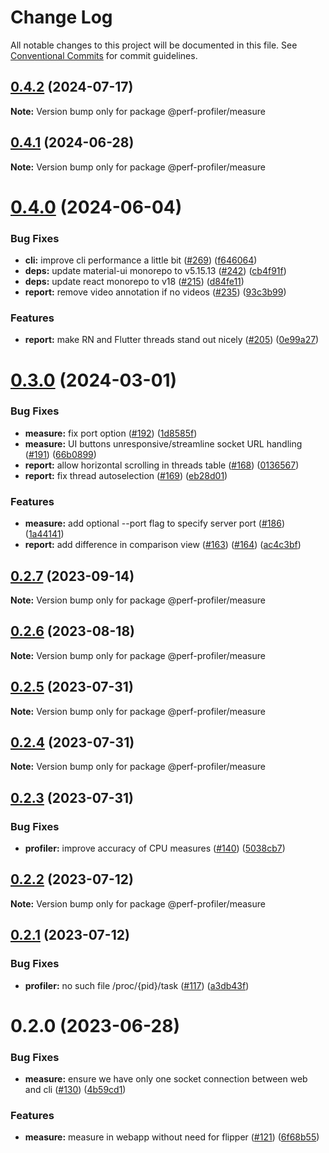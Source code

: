 # Change Log

All notable changes to this project will be documented in this file.
See [Conventional Commits](https://conventionalcommits.org) for commit guidelines.

## [0.4.2](https://github.com/bamlab/flashlight/compare/@perf-profiler/measure@0.4.1...@perf-profiler/measure@0.4.2) (2024-07-17)

**Note:** Version bump only for package @perf-profiler/measure

## [0.4.1](https://github.com/bamlab/flashlight/compare/@perf-profiler/measure@0.4.0...@perf-profiler/measure@0.4.1) (2024-06-28)

**Note:** Version bump only for package @perf-profiler/measure

# [0.4.0](https://github.com/bamlab/flashlight/compare/@perf-profiler/measure@0.3.0...@perf-profiler/measure@0.4.0) (2024-06-04)

### Bug Fixes

- **cli:** improve cli performance a little bit ([#269](https://github.com/bamlab/flashlight/issues/269)) ([f646064](https://github.com/bamlab/flashlight/commit/f646064f58fbde5cb028628dab8ac1d4e96bc2e2))
- **deps:** update material-ui monorepo to v5.15.13 ([#242](https://github.com/bamlab/flashlight/issues/242)) ([cb4f91f](https://github.com/bamlab/flashlight/commit/cb4f91f9c38126dd4e887a54fac22f61e8d8f53a))
- **deps:** update react monorepo to v18 ([#215](https://github.com/bamlab/flashlight/issues/215)) ([d84fe11](https://github.com/bamlab/flashlight/commit/d84fe11944c58aac1ab69d55519f1b3b69c65ad0))
- **report:** remove video annotation if no videos ([#235](https://github.com/bamlab/flashlight/issues/235)) ([93c3b99](https://github.com/bamlab/flashlight/commit/93c3b99c3d671e99d1f24c8fcfe75514fb3dbace))

### Features

- **report:** make RN and Flutter threads stand out nicely ([#205](https://github.com/bamlab/flashlight/issues/205)) ([0e99a27](https://github.com/bamlab/flashlight/commit/0e99a2780c00fad342b2a13189a2adee51e5dd9c))

# [0.3.0](https://github.com/bamlab/flashlight/compare/@perf-profiler/measure@0.2.7...@perf-profiler/measure@0.3.0) (2024-03-01)

### Bug Fixes

- **measure:** fix port option ([#192](https://github.com/bamlab/flashlight/issues/192)) ([1d8585f](https://github.com/bamlab/flashlight/commit/1d8585f099b91c944c6ea2741e7ca8ad9598c3b1))
- **measure:** UI buttons unresponsive/streamline socket URL handling ([#191](https://github.com/bamlab/flashlight/issues/191)) ([66b0899](https://github.com/bamlab/flashlight/commit/66b0899080ac3f7c4165db5925fb395396d0af7d))
- **report:** allow horizontal scrolling in threads table ([#168](https://github.com/bamlab/flashlight/issues/168)) ([0136567](https://github.com/bamlab/flashlight/commit/0136567f5baa2d7fe0365e9d01d174753c121a81))
- **report:** fix thread autoselection ([#169](https://github.com/bamlab/flashlight/issues/169)) ([eb28d01](https://github.com/bamlab/flashlight/commit/eb28d01af2dbb71afc08e3e7963b744486a370a6))

### Features

- **measure:** add optional --port flag to specify server port ([#186](https://github.com/bamlab/flashlight/issues/186)) ([1a44141](https://github.com/bamlab/flashlight/commit/1a441419a77d4157db6ebc793a45d2bb653d14fd))
- **report:** add difference in comparison view ([#163](https://github.com/bamlab/flashlight/issues/163)) ([#164](https://github.com/bamlab/flashlight/issues/164)) ([ac4c3bf](https://github.com/bamlab/flashlight/commit/ac4c3bfff5a28cf458fe128b67e007b53f0ae97b))

## [0.2.7](https://github.com/bamlab/android-performance-profiler/compare/@perf-profiler/measure@0.2.6...@perf-profiler/measure@0.2.7) (2023-09-14)

**Note:** Version bump only for package @perf-profiler/measure

## [0.2.6](https://github.com/bamlab/android-performance-profiler/compare/@perf-profiler/measure@0.2.5...@perf-profiler/measure@0.2.6) (2023-08-18)

**Note:** Version bump only for package @perf-profiler/measure

## [0.2.5](https://github.com/bamlab/android-performance-profiler/compare/@perf-profiler/measure@0.2.4...@perf-profiler/measure@0.2.5) (2023-07-31)

**Note:** Version bump only for package @perf-profiler/measure

## [0.2.4](https://github.com/bamlab/android-performance-profiler/compare/@perf-profiler/measure@0.2.3...@perf-profiler/measure@0.2.4) (2023-07-31)

**Note:** Version bump only for package @perf-profiler/measure

## [0.2.3](https://github.com/bamlab/android-performance-profiler/compare/@perf-profiler/measure@0.2.2...@perf-profiler/measure@0.2.3) (2023-07-31)

### Bug Fixes

- **profiler:** improve accuracy of CPU measures ([#140](https://github.com/bamlab/android-performance-profiler/issues/140)) ([5038cb7](https://github.com/bamlab/android-performance-profiler/commit/5038cb7704a551ca70ab67e1726bb6321d7f63b1))

## [0.2.2](https://github.com/bamlab/android-performance-profiler/compare/@perf-profiler/measure@0.2.1...@perf-profiler/measure@0.2.2) (2023-07-12)

**Note:** Version bump only for package @perf-profiler/measure

## [0.2.1](https://github.com/bamlab/android-performance-profiler/compare/@perf-profiler/measure@0.2.0...@perf-profiler/measure@0.2.1) (2023-07-12)

### Bug Fixes

- **profiler:** no such file /proc/{pid}/task ([#117](https://github.com/bamlab/android-performance-profiler/issues/117)) ([a3db43f](https://github.com/bamlab/android-performance-profiler/commit/a3db43f60beac4569dc7e96753497f26f7f8e605))

# 0.2.0 (2023-06-28)

### Bug Fixes

- **measure:** ensure we have only one socket connection between web and cli ([#130](https://github.com/bamlab/android-performance-profiler/issues/130)) ([4b59cd1](https://github.com/bamlab/android-performance-profiler/commit/4b59cd151bac7e04f050bb9410938bcfb233c088))

### Features

- **measure:** measure in webapp without need for flipper ([#121](https://github.com/bamlab/android-performance-profiler/issues/121)) ([6f68b55](https://github.com/bamlab/android-performance-profiler/commit/6f68b55cfaccfd18273bec96a06e9fd38d9edc5d))
